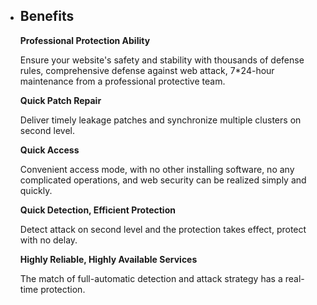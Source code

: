 - ## Benefits

  **Professional Protection Ability**

  Ensure your website's safety and stability with thousands of defense rules, comprehensive defense against web attack, 7*24-hour maintenance from a professional protective team.

  **Quick Patch Repair**

  Deliver timely leakage patches and synchronize multiple clusters on second level.

  **Quick Access**

  Convenient access mode, with no other installing software, no any complicated operations, and web security can be realized simply and quickly.

  **Quick Detection, Efficient Protection**

  Detect attack on second level and the protection takes effect, protect with no delay.

  **Highly Reliable, Highly Available Services**

  The match of full-automatic detection and attack strategy has a real-time protection.

   
